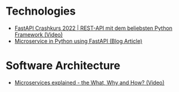 # Technologies
- [FastAPI Crashkurs 2022 | REST-API mit dem beliebsten Python Framework (Video)](https://www.youtube.com/watch?v=KXCvIV3yr7c)
- [Microservice in Python using FastAPI (Blog Article)](https://dev.to/paurakhsharma/microservice-in-python-using-fastapi-24cc)

# Software Architecture
- [Microservices explained - the What, Why and How? (Video)](https://www.youtube.com/watch?v=rv4LlmLmVWk)